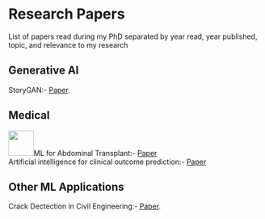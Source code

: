 # Research Papers
List of papers read during my PhD separated by year read, year published, topic, and relevance to my research

## Generative AI
StoryGAN:- [Paper](https://openaccess.thecvf.com/content_CVPR_2019/html/Li_StoryGAN_A_Sequential_Conditional_GAN_for_Story_Visualization_CVPR_2019_paper.html).
<br>

## Medical
<img src="https://user-images.githubusercontent.com/34732790/236634144-e811d68e-b926-4b33-a8d1-f80f18d28b15.png"  width="50" height="50">ML for Abdominal Transplant:- [Paper](https://doi-org.ezproxy.rice.edu/10.1111/ctr.14951)<br>
Artificial intelligence for clinical outcome prediction:- [Paper](https://scholar.google.com/citations?view_op=view_citation&hl=en&user=GgF8zHcAAAAJ&citation_for_view=GgF8zHcAAAAJ:5nxA0vEk-isC)<br>

## Other ML Applications
Crack Dectection in Civil Engineering:- [Paper](https://www.sciencedirect.com/science/article/abs/pii/S0952197622004687).<br>


